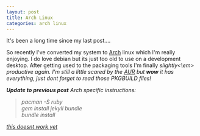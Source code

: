 ```yaml
---
layout: post
title: Arch Linux
categories: arch linux
---
```


It's been a long time since my last post....

So recently I've converted my system to [Arch](https://archlinux.org) linux which
I'm really enjoying. I do love debian but its just too old to use on a development desktop.
After getting used to the packaging tools I'm finally <em>slightly<\em> productive again.
I'm still a little scared by the [AUR](https://aur.archlinu.org) but <strong>wow</strong> it has everything, just dont forget to read those PKGBUILD files!

<strong>Update to previous post</strong>
Arch specific instructions:
> pacman -S ruby  
gem install jekyll bundle  
bundle install

<ins> this doesnt work yet</ins>